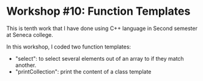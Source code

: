 # Workshop #10: Function Templates

This is tenth work that I have done using C++ language in Second semester at Seneca college.

In this workshop, I coded two function templates:
- "select": to select several elements out of an array to if they match another.
- "printCollection": print the content of a class template 

